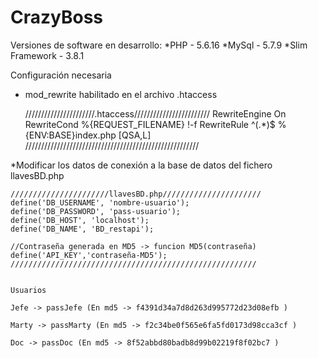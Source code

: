 # CrazyBoss

Versiones de software en desarrollo:
	*PHP - 5.6.16
	*MySql - 5.7.9
	*Slim Framework - 3.8.1


Configuración necesaria
* mod_rewrite habilitado en el archivo .htaccess

	//////////////////////.htaccess////////////////////////
		RewriteEngine On
		RewriteCond %{REQUEST_FILENAME} !-f
		RewriteRule ^(.*)$ %{ENV:BASE}index.php [QSA,L]
	///////////////////////////////////////////////////////

*Modificar los datos de conexión a la base de datos del fichero llavesBD.php

	//////////////////////llavesBD.php//////////////////////
	define('DB_USERNAME', 'nombre-usuario');
	define('DB_PASSWORD', 'pass-usuario');
	define('DB_HOST', 'localhost');
	define('DB_NAME', 'BD_restapi');

	//Contraseña generada en MD5 -> funcion MD5(contraseña)
	define('API_KEY','contraseña-MD5');
	///////////////////////////////////////////////////////

	
	Usuarios

	Jefe -> passJefe (En md5 -> f4391d34a7d8d263d995772d23d08efb )

	Marty -> passMarty (En md5 -> f2c34be0f565e6fa5fd0173d98cca3cf )

	Doc -> passDoc (En md5 -> 8f52abbd80badb8d99b02219f8f02bc7 )